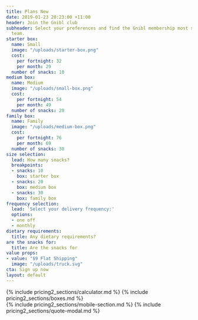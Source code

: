 ```yaml
---
title: Plans New
date: 2019-01-23 20:23:00 +11:00
header: Join the Gnibl club
subheader: Select your preferences and find the Gnibl membership most suited to your
  team.
starter box:
  name: Small
  image: "/uploads/starter-box.png"
  cost:
    per fortnight: 32
    per month: 29
  number of snacks: 10
medium box:
  name: Medium
  image: "/uploads/small-box.png"
  cost:
    per fortnight: 54
    per month: 49
  number of snacks: 20
family box:
  name: Family
  image: "/uploads/medium-box.png"
  cost:
    per fortnight: 76
    per month: 69
  number of snacks: 30
size selection:
  lead: How many snacks?
  breakpoints:
  - snacks: 10
    box: starter box
  - snacks: 20
    box: medium box
  - snacks: 30
    box: family box
frequency selection:
  lead: 'Select your delivery frequency:'
  options:
  - one off
  - monthly
dietary requirements:
  title: Any dietary requirements?
are the snacks for:
  title: Are the snacks for
value props:
- value: "$9 Flat Shipping"
  image: "/uploads/truck.svg"
cta: Sign up now
layout: default
---
```


<main class="pricing fixed-header dotted-bg">
<div class="desktop">
<div class="table"></div>
{% include pricing2_sections/calculator.md %}
{% include pricing2_sections/boxes.md %}
</div>
{% include pricing2_sections/mobile-section.md %}
  {% include pricing2_sections/quote-modal.md %}
</main>
